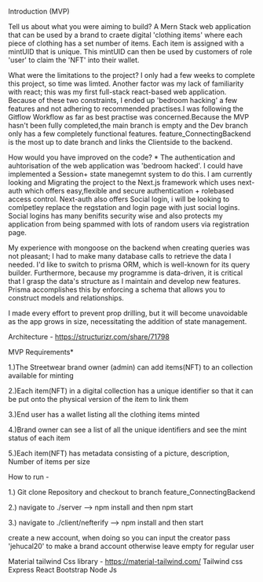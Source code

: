 
Introduction (MVP)

Tell us about what you were aiming to build? A Mern Stack web application that can be used by a brand to craete digital 'clothing items' where each piece of clothing has a set number of items. Each item is assigned with a mintUID that is unique. This mintUID can then be used by customers of role 'user' to claim the 'NFT' into their wallet.

What were the limitations to the project? I only had a few weeks to complete this project, so time was limted. Another factor was my lack of familiarity with react; this was my first full-stack react-based web application. Because of these two constraints, I ended up 'bedroom hacking' a few features and not adhering to recommended practises.I was following the Gitflow Workflow as far as best practise was concerned.Because the MVP hasn't been fully completed,the main branch is empty and the Dev branch only has a few completely functional features. feature_ConnectingBackend is the most up to date branch and links the Clientside to the backend.

How would you have improved on the code? * The authentication and auhtorisation of the web application was 'bedroom hacked'. I could have implemented a Session+ state manegemnt system to do this. I am currently looking and Migrating the project to the Next.js framework which uses next-auth which offers easy,flexible and secure authentication + rolebased access control. Next-auth also offers Social login, i will be looking to comlpetley replace the regstation and login page with just social logins. Social logins has many benifits security wise and also protects my application from being spammed with lots of random users via registration page.

My experience with mongoose on the backend when creating queries was not pleasant; I had to make many database calls to retrieve the data I needed. I'd like to switch to prisma ORM, which is well-known for its query builder. Furthermore, because my programme is data-driven, it is critical that I grasp the data's structure as I maintain and develop new features. Prisma accomplishes this by enforcing a schema that allows you to construct models and relationships.

I made every effort to prevent prop drilling, but it will become unavoidable as the app grows in size, necessitating the addition of state management.

Architecture - https://structurizr.com/share/71798

MVP Requirements*

1.)The Streetwear brand owner (admin) can add items(NFT) to an collection available for minting

2.)Each item(NFT) in a digital collection has a unique identifier so that it can be put onto the physical version of the item to link them

3.)End user has a wallet listing all the clothing items minted

4.)Brand owner can see a list of all the unique identifiers and see the mint status of each item

5.)Each item(NFT) has metadata consisting of a picture, description, Number of items per size

How to run -

1.) Git clone Repository and checkout to branch feature_ConnectingBackend

2.) navigate to ./server --> npm install and then npm start

3.) navigate to ./client/nefterify --> npm install and then start

create a new account, when doing so you can input the creator pass 'jehucal20' to make a brand account otherwise leave empty for regular user


Material tailwind Css library - https://material-tailwind.com/
Tailwind css
Express
React
Bootstrap
Node Js
